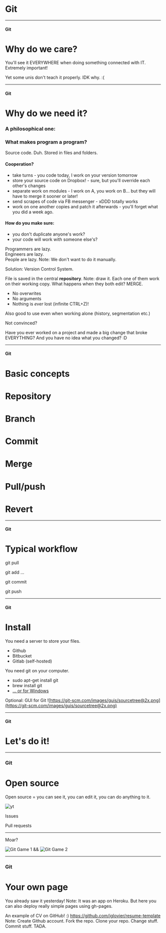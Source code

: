# Git
<!-- .slide: data-background-image="https://s-media-cache-ak0.pinimg.com/originals/2f/ae/e1/2faee1afb1444950f14b8feea47620ff.jpg" -->

---

#### Git
# Why do we care?

You'll see it EVERYWHERE when doing something connected with IT.
Extremely important!

Yet some unis don't teach it properly. IDK why. :(

---

#### Git
# Why do we need it?

<!-- .slide: data-background-image="http://www.edselby.com/wp-content/uploads/2013/12/monkey.png" -->
### A philosophical one:
### What makes program a program?

Source code. Duh.
Stored in files and folders.

#### Cooperation?
- take turns - you code today, I work on your version tomorrow  <!-- .element: class="fragment" data-fragment-index="1" -->
- store your source code on Dropbox! - sure, but you'll override each other's changes  <!-- .element: class="fragment" data-fragment-index="2" -->
- separate work on modules - I work on A, you work on B... but they will have to merge it sooner or later!  <!-- .element: class="fragment" data-fragment-index="3" -->
- send scrapes of code via FB messenger - xDDD totally works  <!-- .element: class="fragment" data-fragment-index="4" -->
- work on one another copies and patch it afterwards - you'll forget what you did a week ago.  <!-- .element: class="fragment" data-fragment-index="5" -->
 
#### How do you make sure:
- you don't duplicate anyone's work? <!-- .element: class="fragment" data-fragment-index="1" -->
- your code will work with someone else's? <!-- .element: class="fragment" data-fragment-index="2" -->

Programmers are lazy. <br />
Engineers are lazy. <br />
People are lazy.
Note:
We don't want to do it manually.

Solution: Version Control System.

File is saved in the central **repository**.
Note:
draw it. Each one of them work on their working copy. What happens when they both edit? MERGE.

- No overwrites <!-- .element: class="fragment" data-fragment-index="1" -->
- No arguments <!-- .element: class="fragment" data-fragment-index="2" -->
- Nothing is *ever* lost (infinite CTRL+Z)! <!-- .element: class="fragment" data-fragment-index="3" -->

Also good to use even when working alone (history, segmentation etc.)

Not convinced?

Have you ever worked on a project and made a big change that broke EVERYTHING?
And you have no idea what you changed? :D

---

#### Git
# Basic concepts

# Repository

# Branch

# Commit

# Merge

# Pull/push

# Revert

---

#### Git
# Typical workflow

git pull

git add ...

git commit

git push

---

#### Git
# Install

You need a server to store your files.
- Github  <!-- .element: class="fragment" data-fragment-index="1" -->
- Bitbucket  <!-- .element: class="fragment" data-fragment-index="2" -->
- Gitlab (self-hosted)  <!-- .element: class="fragment" data-fragment-index="3" -->

You need git on your computer.
- sudo apt-get install git
- brew install git
- [... or for Windows](https://git-scm.com/download/win)

Optional: GUI for Git
![https://git-scm.com/images/guis/sourcetree@2x.png](https://git-scm.com/images/guis/sourcetree@2x.png)

---

#### Git
# Let's do it!



---

### Git
# Open source

Open source = you can see it, you can edit it, you can do anything to it.

![yt](w3jLJU7DT5E)

Issues

Pull requests

---

Moar?

![Git Game 1](https://github.com/git-game/git-game) && 
![Git Game 2](https://github.com/git-game/git-game-v2)


---

### Git
# Your own page

You already saw it yesterday! 
Note:
It was an app on Heroku. But here you can also deploy really simple pages using gh-pages.

An example of CV on GitHub! :)
https://github.com/jglovier/resume-template
Note:
Create Github account.
Fork the repo.
Clone your repo.
Change stuff.
Commit stuff.
TADA.

